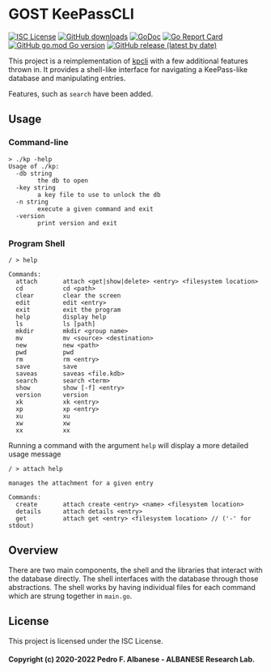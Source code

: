 # GOST KeePassCLI
[![ISC License](http://img.shields.io/badge/license-ISC-blue.svg)](https://github.com/pedroalbanese/gostkp/blob/master/LICENSE.md) 
[![GitHub downloads](https://img.shields.io/github/downloads/pedroalbanese/gostkp/total.svg?logo=github&logoColor=white)](https://github.com/pedroalbanese/gostkp/releases)
[![GoDoc](https://godoc.org/github.com/pedroalbanese/gostkp?status.png)](http://godoc.org/github.com/pedroalbanese/gostkp)
[![Go Report Card](https://goreportcard.com/badge/github.com/pedroalbanese/gostkp)](https://goreportcard.com/report/github.com/pedroalbanese/gostkp)
[![GitHub go.mod Go version](https://img.shields.io/github/go-mod/go-version/pedroalbanese/gostkp)](https://golang.org)
[![GitHub release (latest by date)](https://img.shields.io/github/v/release/pedroalbanese/gostkp)](https://github.com/pedroalbanese/gostkp/releases)

This project is a reimplementation of [kpcli](http://kpcli.sourceforge.net/) with a few additional features thrown in. It provides a shell-like interface for navigating a KeePass-like database and manipulating entries. 

Features, such as `search` have been added.

## Usage

### Command-line
```
> ./kp -help
Usage of ./kp:
  -db string
        the db to open
  -key string
        a key file to use to unlock the db
  -n string
        execute a given command and exit
  -version
        print version and exit
```

### Program Shell
```
/ > help

Commands:
  attach       attach <get|show|delete> <entry> <filesystem location>
  cd           cd <path>
  clear        clear the screen
  edit         edit <entry>
  exit         exit the program
  help         display help
  ls           ls [path]
  mkdir        mkdir <group name>
  mv           mv <source> <destination>
  new          new <path>
  pwd          pwd
  rm           rm <entry>
  save         save
  saveas       saveas <file.kdb>
  search       search <term>
  show         show [-f] <entry>
  version      version
  xk           xk <entry>
  xp           xp <entry>
  xu           xu
  xw           xw
  xx           xx
```
Running a command with the argument `help` will display a more detailed usage message
```
/ > attach help

manages the attachment for a given entry

Commands:
  create       attach create <entry> <name> <filesystem location>
  details      attach details <entry>
  get          attach get <entry> <filesystem location> // ('-' for stdout)
```

## Overview
There are two main components, the shell and the libraries that interact with the database directly.  The shell interfaces with the database through those abstractions.  The shell works by having individual files for each command which are strung together in `main.go`.

## License

This project is licensed under the ISC License.
#### Copyright (c) 2020-2022 Pedro F. Albanese - ALBANESE Research Lab.
